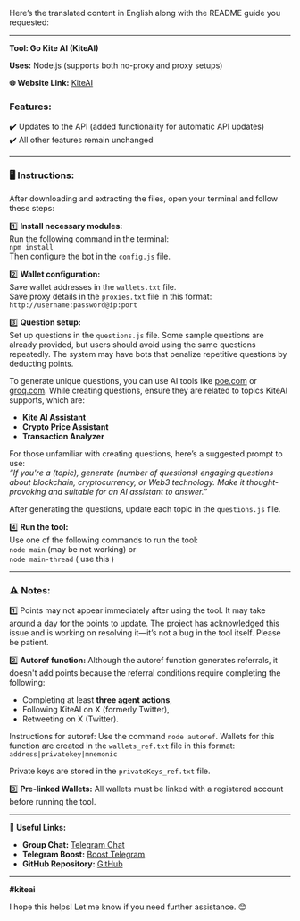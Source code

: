 Here’s the translated content in English along with the README guide you requested:

---

**Tool: Go Kite AI (KiteAI)**

**Uses:** Node.js (supports both no-proxy and proxy setups)

**🌐 Website Link:** [KiteAI](https://testnet.gokite.ai?r=G692XZhY)

### Features:
✔️ Updates to the API (added functionality for automatic API updates)  
✔️ All other features remain unchanged  

---

### 🖥 **Instructions:**
After downloading and extracting the files, open your terminal and follow these steps:

1️⃣ **Install necessary modules:**  
Run the following command in the terminal:  
`npm install`  
Then configure the bot in the `config.js` file.

2️⃣ **Wallet configuration:**  
Save wallet addresses in the `wallets.txt` file.  
Save proxy details in the `proxies.txt` file in this format:  
`http://username:password@ip:port`

3️⃣ **Question setup:**  
Set up questions in the `questions.js` file. Some sample questions are already provided, but users should avoid using the same questions repeatedly. The system may have bots that penalize repetitive questions by deducting points.  

To generate unique questions, you can use AI tools like [poe.com](https://poe.com) or [groq.com](https://groq.com). While creating questions, ensure they are related to topics KiteAI supports, which are:  
- **Kite AI Assistant**  
- **Crypto Price Assistant**  
- **Transaction Analyzer**

For those unfamiliar with creating questions, here’s a suggested prompt to use:  
*“If you're a (topic), generate (number of questions) engaging questions about blockchain, cryptocurrency, or Web3 technology. Make it thought-provoking and suitable for an AI assistant to answer.”*  

After generating the questions, update each topic in the `questions.js` file.

4️⃣ **Run the tool:**  
Use one of the following commands to run the tool:  
`node main`  (may be not working)
or  
`node main-thread`  ( use this )

---

### **⚠️ Notes:**

1️⃣ Points may not appear immediately after using the tool. It may take around a day for the points to update. The project has acknowledged this issue and is working on resolving it—it’s not a bug in the tool itself. Please be patient.  

2️⃣ **Autoref function:** Although the autoref function generates referrals, it doesn't add points because the referral conditions require completing the following:  
   - Completing at least **three agent actions**,  
   - Following KiteAI on X (formerly Twitter),  
   - Retweeting on X (Twitter).  

   Instructions for autoref: Use the command `node autoref`. Wallets for this function are created in the `wallets_ref.txt` file in this format:  
   `address|privatekey|mnemonic`  

   Private keys are stored in the `privateKeys_ref.txt` file.

3️⃣ **Pre-linked Wallets:** All wallets must be linked with a registered account before running the tool.  

---

**💬 Useful Links:**  
- **Group Chat:** [Telegram Chat](https://t.me/airdrophuntersieutocchat)  
- **Telegram Boost:** [Boost Telegram](https://t.me/boost/airdrophuntersieutoc)  
- **GitHub Repository:** [GitHub](https://github.com/Hunga9k50doker/kite-ai)

---

**#kiteai**

I hope this helps! Let me know if you need further assistance. 😊
